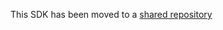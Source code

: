 This SDK has been moved to a [shared repository](https://github.com/criipto/criipto-signatures-sdk/tree/master/packages/nodejs)
